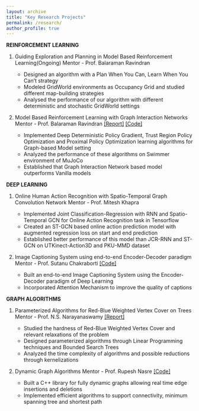 ```yaml
---
layout: archive
title: "Key Research Projects"
permalink: /research/
author_profile: true
---
```


**REINFORCEMENT LEARNING**
1. Guiding Exploration and Planning in Model Based Reinforcement Learning(Ongoing)
    Mentor - Prof. Balaraman Ravindran
    - Designed an algorithm with a Plan When You Can, Learn When You Can’t strategy
    - Modeled GridWorld environments as Occupancy Grid and studied different map-building strategies
    - Analysed the performance of our algorithm with different deterministic and stochastic GridWorld settings
    
2. Model Based Reinforcement Learning with Graph Interaction Networks
    Mentor - Prof. Balaraman Ravindran
    [[Report]](https://yogesh1q2w.github.io/files/mbrl_gin.pdf)
    [[Code]](https://github.com/yogesh1q2w/RL_project.git)
    - Implemented Deep Deterministic Policy Gradient, Trust Region Policy Optimization and Proximal Policy Optimization learning algorithms for Graph-based Model setting
    - Analyzed the performance of these algorithms on Swimmer environment of MuJoCo
    - Established that Graph Interaction Network based model outperforms Vanilla models
    
**DEEP LEARNING**
1. Online Human Action Recognition with Spatio-Temporal Graph Convolution Network
    Mentor - Prof. Mitesh Khapra
    - Implemented Joint Classification-Regression with RNN and Spatio-Temporal GCN for Online Action Recognition task in Tensorflow
    - Created an ST-GCN based online action prediction model with augmented regression loss on start and end prediction
    - Established better performance of this model than JCR-RNN and ST-GCN on UTKinect-Action3D and PKU-MMD dataset
    
2. Image Captioning System using end-to-end Encoder-Decoder paradigm
    Mentor - Prof. Sutanu Chakraborti
    [[Code]](https://github.com/yogesh1q2w/Image-Captioning)
    - Built an end-to-end Image Captioning System using the Encoder-Decoder paradigm of Deep Learning
    - Incorporated Attention Mechanism to improve the quality of captions

**GRAPH ALGORITHMS**
1. Parameterized Algorithms for Red-Blue Weighted Vertex Cover on Trees
    Mentor - Prof. N.S. Narayanaswamy
    [[Report]](https://yogesh1q2w.github.io/files/wtd_vc.pdf)
    - Studied the hardness of Red-Blue Weighted Vertex Cover and relevant relaxations of the problem
    - Designed parameterized algorithms through Linear Programming techniques and Bounded Search Trees
    - Analyzed the time complexity of algorithms and possible reductions through kernelizations
    
2. Dynamic Graph Algorithms
    Mentor - Prof. Rupesh Nasre
    [[Code]](https://github.com/yogesh1q2w/Dynamic-Graph-Algorithms)
    - Built a C++ library for fully dynamic graphs allowing real time edge insertions and deletions
    - Implemented efficient algorithms to support connectivity, minimum spanning tree and shortest path
